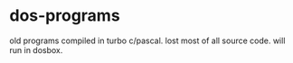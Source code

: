 # dos-programs
old programs compiled in turbo c/pascal. lost most of all source code. will run in dosbox.
